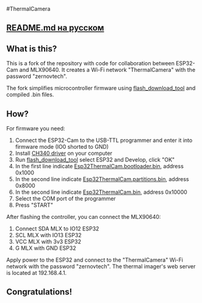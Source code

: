 #ThermalCamera
## [README.md на русском](./READMERUS.md)
## What is this?

This is a fork of the repository with code for collaboration between ESP32-Cam and MLX90640. It creates a Wi-Fi network "ThermalCamera" with the password "zernovtech".

The fork simplifies microcontroller firmware using [flash_download_tool](./flash_download_tool_3.9.6.exe) and compiled .bin files.

## How?

For firmware you need:

1. Connect the ESP32-Cam to the USB-TTL programmer and enter it into firmware mode (IO0 shorted to GND)
2. Install [CH340 driver](./CH340.EXE) on your computer
3. Run [flash_download_tool](./flash_download_tool_3.9.6.exe) select ESP32 and Develop, click "OK"
4. In the first line indicate [Esp32ThermalCam.bootloader.bin](./Esp32ThermalCam.bootloader.bin), address 0x1000
5. In the second line indicate [Esp32ThermalCam.partitions.bin](./Esp32ThermalCam.partitions.bin), address 0x8000
6. In the second line indicate [Esp32ThermalCam.bin](./Esp32ThermalCam.bin), address 0x10000
7. Select the COM port of the programmer
8. Press "START"

After flashing the controller, you can connect the MLX90640:

1. Connect SDA MLX to IO12 ESP32
2. SCL MLX with IO13 ESP32
3. VCC MLX with 3v3 ESP32
4. G MLX with GND ESP32

Apply power to the ESP32 and connect to the "ThermalCamera" Wi-Fi network with the password "zernovtech". The thermal imager's web server is located at 192.168.4.1.

## Congratulations!
